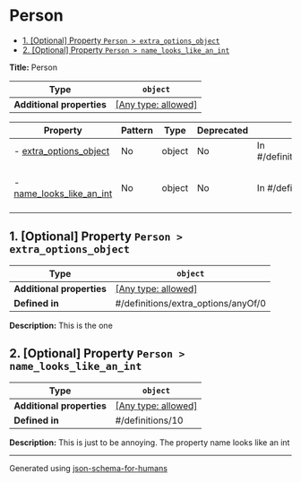 # Person

- [1. [Optional] Property `Person > extra_options_object`](#extra_options_object)
- [2. [Optional] Property `Person > name_looks_like_an_int`](#name_looks_like_an_int)

**Title:** Person

| Type                      | `object`                                                                  |
| ------------------------- | ------------------------------------------------------------------------- |
| **Additional properties** | [[Any type: allowed]](# "Additional Properties of any type are allowed.") |

| Property                                             | Pattern | Type   | Deprecated | Definition                             | Title/Description                                                |
| ---------------------------------------------------- | ------- | ------ | ---------- | -------------------------------------- | ---------------------------------------------------------------- |
| - [extra_options_object](#extra_options_object )     | No      | object | No         | In #/definitions/extra_options/anyOf/0 | This is the one                                                  |
| - [name_looks_like_an_int](#name_looks_like_an_int ) | No      | object | No         | In #/definitions/10                    | This is just to be annoying. The property name looks like an int |

## <a name="extra_options_object"></a>1. [Optional] Property `Person > extra_options_object`

| Type                      | `object`                                                                  |
| ------------------------- | ------------------------------------------------------------------------- |
| **Additional properties** | [[Any type: allowed]](# "Additional Properties of any type are allowed.") |
| **Defined in**            | #/definitions/extra_options/anyOf/0                                       |

**Description:** This is the one

## <a name="name_looks_like_an_int"></a>2. [Optional] Property `Person > name_looks_like_an_int`

| Type                      | `object`                                                                  |
| ------------------------- | ------------------------------------------------------------------------- |
| **Additional properties** | [[Any type: allowed]](# "Additional Properties of any type are allowed.") |
| **Defined in**            | #/definitions/10                                                          |

**Description:** This is just to be annoying. The property name looks like an int

----------------------------------------------------------------------------------------------------------------------------
Generated using [json-schema-for-humans](https://github.com/coveooss/json-schema-for-humans)
